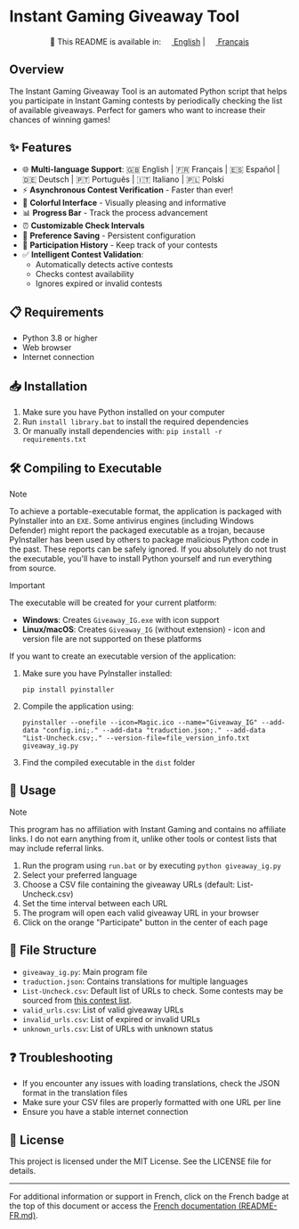 # Instant Gaming Giveaway Tool

<div align="center">

📖 This README is available in:
[<img src="https://upload.wikimedia.org/wikipedia/en/a/a4/Flag_of_the_United_States.svg" height="15"> English](README.md) |
[<img src="https://upload.wikimedia.org/wikipedia/en/c/c3/Flag_of_France.svg" height="15"> Français](README-FR.md)

</div>

## Overview
The Instant Gaming Giveaway Tool is an automated Python script that helps you participate in Instant Gaming contests by periodically checking the list of available giveaways. Perfect for gamers who want to increase their chances of winning games!

## ✨ Features

- 🌐 **Multi-language Support**:
  🇬🇧 English | 🇫🇷 Français | 🇪🇸 Español | 🇩🇪 Deutsch | 🇵🇹 Português | 🇮🇹 Italiano | 🇵🇱 Polski
- ⚡ **Asynchronous Contest Verification** - Faster than ever!
- 🎨 **Colorful Interface** - Visually pleasing and informative
- 📊 **Progress Bar** - Track the process advancement
- ⏰ **Customizable Check Intervals**
- 🔄 **Preference Saving** - Persistent configuration
- 📝 **Participation History** - Keep track of your contests
- ✅ **Intelligent Contest Validation**:
  - Automatically detects active contests
  - Checks contest availability
  - Ignores expired or invalid contests

## 📋 Requirements
- Python 3.8 or higher
- Web browser
- Internet connection

## 📥 Installation
1. Make sure you have Python installed on your computer
2. Run `install library.bat` to install the required dependencies
3. Or manually install dependencies with: `pip install -r requirements.txt`

## 🛠️ Compiling to Executable
> [!NOTE]
> To achieve a portable-executable format, the application is packaged with PyInstaller into an `EXE`. Some antivirus engines (including Windows Defender) might report the packaged executable as a trojan, because PyInstaller has been used by others to package malicious Python code in the past. These reports can be safely ignored. If you absolutely do not trust the executable, you'll have to install Python yourself and run everything from source.

> [!IMPORTANT]
> The executable will be created for your current platform:
> - **Windows**: Creates `Giveaway_IG.exe` with icon support
> - **Linux/macOS**: Creates `Giveaway_IG` (without extension) - icon and version file are not supported on these platforms

If you want to create an executable version of the application:

1. Make sure you have PyInstaller installed:
   ```
   pip install pyinstaller
   ```

2. Compile the application using:
   ```
   pyinstaller --onefile --icon=Magic.ico --name="Giveaway_IG" --add-data "config.ini;." --add-data "traduction.json;." --add-data "List-Uncheck.csv;." --version-file=file_version_info.txt giveaway_ig.py
   ```

3. Find the compiled executable in the `dist` folder

## 🚀 Usage
> [!NOTE]
> This program has no affiliation with Instant Gaming and contains no affiliate links. I do not earn anything from it, unlike other tools or contest lists that may include referral links.

1. Run the program using `run.bat` or by executing `python giveaway_ig.py`
2. Select your preferred language
3. Choose a CSV file containing the giveaway URLs (default: List-Uncheck.csv)
4. Set the time interval between each URL
5. The program will open each valid giveaway URL in your browser
6. Click on the orange "Participate" button in the center of each page

## 📁 File Structure
- `giveaway_ig.py`: Main program file
- `traduction.json`: Contains translations for multiple languages
- `List-Uncheck.csv`: Default list of URLs to check. Some contests may be sourced from [this contest list](https://github.com/enzomtpYT/InstantGamingGiveawayList).
- `valid_urls.csv`: List of valid giveaway URLs
- `invalid_urls.csv`: List of expired or invalid URLs
- `unknown_urls.csv`: List of URLs with unknown status

## ❓ Troubleshooting
- If you encounter any issues with loading translations, check the JSON format in the translation files
- Make sure your CSV files are properly formatted with one URL per line
- Ensure you have a stable internet connection

## 📄 License
This project is licensed under the MIT License. See the LICENSE file for details.

---
For additional information or support in French, click on the French badge at the top of this document or access the [French documentation (README-FR.md)](README-FR.md).

